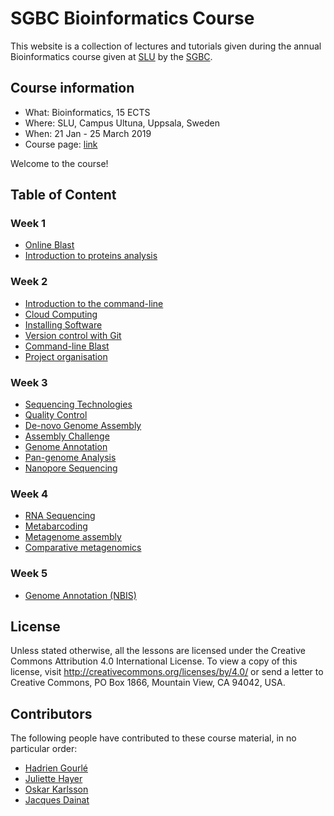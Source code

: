 # SGBC Bioinformatics Course

This website is a collection of lectures and tutorials given during the annual Bioinformatics course given at [SLU](https://www.slu.se) by the [SGBC](http://sgbc.slu.se).

## Course information

- What: Bioinformatics, 15 ECTS
- Where: SLU, Campus Ultuna, Uppsala, Sweden
- When: 21 Jan - 25 March 2019
- Course page: [link](https://www.slu.se/en/education/programmes-courses/courses/?sprak=en&anmkod=30181.1819)

Welcome to the course!

## Table of Content

### Week 1

- [Online Blast](blast/blast_online)
- [Introduction to proteins analysis](proteins)

### Week 2

- [Introduction to the command-line](unix)
- [Cloud Computing](cloud)
- [Installing Software](software)
- [Version control with Git](git)
- [Command-line Blast](blast)
- [Project organisation](project_organisation)

### Week 3

- [Sequencing Technologies](seq_tech)
- [Quality Control](tutorials/docs/qc.md)
- [De-novo Genome Assembly](tutorials/docs/assembly.md)
- [Assembly Challenge](assembly_challenge)
- [Genome Annotation](tutorials/docs/annotation.md)
- [Pan-genome Analysis](tutorials/docs/pan_genome.md)
- [Nanopore Sequencing](tutorials/docs/nanopore.md)

### Week 4

- [RNA Sequencing](tutorials/docs/rna.md)
- [Metabarcoding](tutorials/docs/16S.md)
- [Metagenome assembly](tutorials/docs/meta_assembly.md)
- [Comparative metagenomics](tutorials/docs/wms.md)

### Week 5

- [Genome Annotation (NBIS)](nbis_annotation/schedule.md)

## License

Unless stated otherwise, all the lessons are licensed under the Creative Commons Attribution 4.0 International License.
To view a copy of this license, visit <http://creativecommons.org/licenses/by/4.0/> or send a letter to Creative Commons, PO Box 1866, Mountain View, CA 94042, USA.

## Contributors

The following people have contributed to these course material, in no particular order:

- [Hadrien Gourlé](https://github.com/HadrienG)
- [Juliette Hayer](https://github.com/jhayer)
- [Oskar Karlsson](https://github.com/Ackia)
- [Jacques Dainat](https://github.com/NBISweden)
